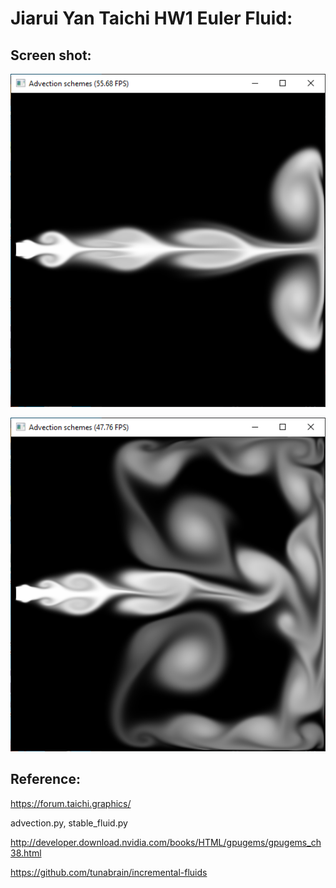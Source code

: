 Jiarui Yan Taichi HW1 Euler Fluid:
======================

Screen shot:
-------------
![](./image/Capture.PNG)


![](./image/Capture_Nxt.PNG)


Reference:
-------------

https://forum.taichi.graphics/

advection.py, stable_fluid.py

http://developer.download.nvidia.com/books/HTML/gpugems/gpugems_ch38.html

https://github.com/tunabrain/incremental-fluids

